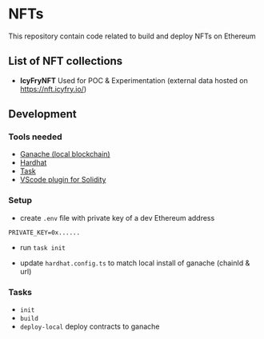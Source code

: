 # NFTs

This repository contain code related to build and deploy NFTs on Ethereum 

## List of NFT collections

* **IcyFryNFT**
Used for POC & Experimentation (external data hosted on https://nft.icyfry.io/)

## Development

### Tools needed

* [Ganache (local blockchain)](https://trufflesuite.com/docs/ganache/quickstart/)
* [Hardhat](https://hardhat.org/)
* [Task](https://taskfile.dev/installation/)
* [VScode plugin for Solidity](https://marketplace.visualstudio.com/items?itemName=NomicFoundation.hardhat-solidity)

### Setup

* create `.env` file with private key of a dev Ethereum address

```
PRIVATE_KEY=0x......
```

* run `task init`

* update `hardhat.config.ts` to match local install of ganache (chainId & url)

### Tasks

* `init`
* `build`
* `deploy-local` deploy contracts to ganache


